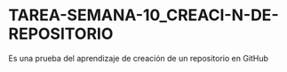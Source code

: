 # TAREA-SEMANA-10_CREACI-N-DE-REPOSITORIO
Es una prueba del aprendizaje de creación de un repositorio en GitHub
